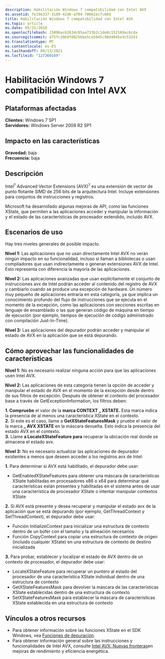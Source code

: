 ```yaml
---
description: Habilitación Windows 7 compatibilidad con Intel AVX
ms.assetid: fe19e337-3109-42d6-a704-70662ac7c684
title: Habilitación Windows 7 compatibilidad con Intel AVX
ms.topic: article
ms.date: 05/31/2018
ms.openlocfilehash: 1509bac62634c85aa733b2c1de0c152169ac6cda
ms.sourcegitcommit: d75fc10b9f0825bbe5ce5045c90d4045e3c53243
ms.translationtype: MT
ms.contentlocale: es-ES
ms.lasthandoff: 09/13/2021
ms.locfileid: "127360169"
---
```

# <a name="enable-windows-7-support-for-intel-avx"></a>Habilitación Windows 7 compatibilidad con Intel AVX

## <a name="affected-platforms"></a>Plataformas afectadas

 **Clientes:** Windows 7 SP1  
**Servidores:** Windows Server 2008 R2 SP1  


## <a name="feature-impact"></a>Impacto en las características

 **Gravedad:** baja  
**Frecuencia:** baja  





## <a name="description"></a>Descripción

Intel<sup>?</sup> Advanced Vector Extensions (AVX)<sup>?</sup> es una extensión de vector de punto flotante SIMD de 256 bits de la arquitectura Intel. Incluye extensiones para conjuntos de instrucciones y registros.

Microsoft ha desarrollado algunas mejoras de API, como las funciones XState, que permiten a las aplicaciones acceder y manipular la información y el estado de las características de procesador extendido, incluido AVX.

## <a name="usage-scenarios"></a>Escenarios de uso

Hay tres niveles generales de posible impacto.

**Nivel 1:** Las aplicaciones que no usan directamente Intel AVX no verán ningún impacto en su funcionalidad, incluso si llaman a bibliotecas o usan compiladores que usan indirectamente o generan extensiones AVX de Intel. Esto representa con diferencia la mayoría de las aplicaciones.

**Nivel 2:** Las aplicaciones avanzadas que usan explícitamente el conjunto de instrucciones avx de Intel podrán acceder al contenido del registro de AVX y cambiarlo cuando se produce una excepción de hardware. Un número muy pequeño de aplicaciones entraría en esta categoría, ya que implica un conocimiento profundo del flujo de instrucciones que se ejecuta en el momento de la excepción, como las aplicaciones con secciones escritas en lenguaje de ensamblado o las que generan código de máquina en tiempo de ejecución (por ejemplo, tiempos de ejecución de código administrado con compilación Just-In-Time).

**Nivel 3:** Las aplicaciones del depurador podrán acceder y manipular el estado de AVX en la aplicación que se está depurando.

## <a name="how-to-leverage-feature-capabilities"></a>Cómo aprovechar las funcionalidades de características

**Nivel 1:** No es necesario realizar ninguna acción para que las aplicaciones usen Intel AVX.

**Nivel 2:** Las aplicaciones de esta categoría tienen la opción de acceder y manipular el estado de AVX en el momento de la excepción desde dentro de sus filtros de excepción. Después de obtener el contexto del procesador base a través de GetExceptionInformation, los filtros deben:

 **1. Compruebe** el valor de la **marca CONTEXT \_ XSTATE.** Esta marca indica la presencia de al menos una característica XState en el contexto.  
**2.** Si este es el caso, llame a **GetXStateFeaturesMask** y pruebe el valor de la marca **\_ AVX XSTATE** en la máscara devuelta. Esto indica la presencia del estado AVX en el contexto.  
**3.** Llame **a LocateXStateFeature para** recuperar la ubicación real donde se almacena el estado avx.  

**Nivel 3:** No es necesario actualizar las aplicaciones de depurador existentes a menos que deseen acceder a los registros avx de Intel:

**1.** Para determinar si AVX está habilitado, el depurador debe usar:

-   GetEnabledXStateFeatures para obtener una máscara de características XState habilitadas en procesadores x86 o x64 para determinar qué características están presentes y habilitadas en el sistema antes de usar una característica de procesador XState o intentar manipular contextos XState

  
**2.** Si AVX está presente y desea recuperar y manipular el estado avx de la aplicación que se está depurando (por ejemplo, GetThreadContext y SetThreadContext), el depurador debe usar:

-   Función InitializeContext para inicializar una estructura de contexto dentro de un búfer con el tamaño y la alineación necesarios
-   Función CopyContext para copiar una estructura de contexto de origen (incluido cualquier XState) en una estructura de contexto de destino inicializada

  
**3.** Para probar, establecer y localizar el estado de AVX dentro de un contexto de procesador, el depurador debe usar:

-   LocateXStateFeature para recuperar un puntero al estado del procesador de una característica XState individual dentro de una estructura de contexto
-   GetXStateFeaturesMask para devolver la máscara de las características XState establecidas dentro de una estructura de contexto
-   SetXStateFeaturesMask para establecer la máscara de características XState establecida en una estructura de contexto

  


## <a name="links-to-other-resources"></a>Vínculos a otros recursos

-   Para obtener información sobre las funciones XState en el SDK Windows, vea [Funciones de depuración](../debug/debugging-functions.md).
-   Para obtener información general sobre las instrucciones y funcionalidades de Intel AVX, consulte [Intel AVX: Nuevas fronteras](https://software.intel.com/articles/intel-avx-new-frontiers-in-performance-improvements-and-energy-efficiency/)en mejoras de rendimiento y eficiencia energética.

 

 
